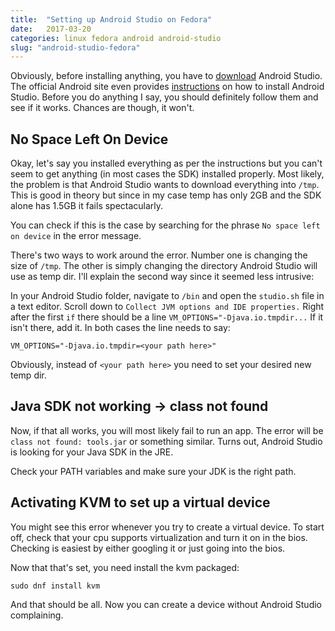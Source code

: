 ```yaml
---
title:  "Setting up Android Studio on Fedora"
date:   2017-03-20
categories: linux fedora android android-studio 
slug: "android-studio-fedora"
---
```


Obviously, before installing anything, you have to [download](https://developer.android.com/studio/index.html) Android Studio. The official Android site even provides [instructions](https://developer.android.com/studio/install.html) on how to install Android Studio. Before you do anything I say, you should definitely follow them and see if it works. Chances are though, it won't.

## No Space Left On Device

Okay, let's say you installed everything as per the instructions but you can't seem to get anything (in most cases the SDK) installed properly. Most likely, the problem is that Android Studio wants to download everything into `/tmp`. This is good in theory but since in my case temp has only 2GB and the SDK alone has 1.5GB it fails spectacularly.

You can check if this is the case by searching for the phrase `No space left on device` in the error message.

There's two ways to work around the error. Number one is changing the size of `/tmp`. The other is simply changing the directory Android Studio will use as temp dir. I'll explain the second way since it seemed less intrusive:

In your Android Studio folder, navigate to `/bin` and open the `studio.sh` file in a text editor. Scroll down to `Collect JVM options and IDE properties.` Right after the first `if` there should be a line `VM_OPTIONS="-Djava.io.tmpdir...` If it isn't there, add it. In both cases the line needs to say:

	VM_OPTIONS="-Djava.io.tmpdir=<your path here>"

Obviously, instead of `<your path here>` you need to set your desired new temp dir.

## Java SDK not working -> class not found

Now, if that all works, you will most likely fail to run an app. The error will be `class not found: tools.jar` or something similar. Turns out, Android Studio is looking for your Java SDK in the JRE.

Check your PATH variables and make sure your JDK is the right path.


## Activating KVM to set up a virtual device
You might see this error whenever you try to create a virtual device. To start off, check that your cpu supports virtualization and turn it on in the bios. Checking is easiest by either googling it or just going into the bios.

Now that that's set, you need install the kvm packaged:

	sudo dnf install kvm

And that should be all. Now you can create a device without Android Studio complaining.

